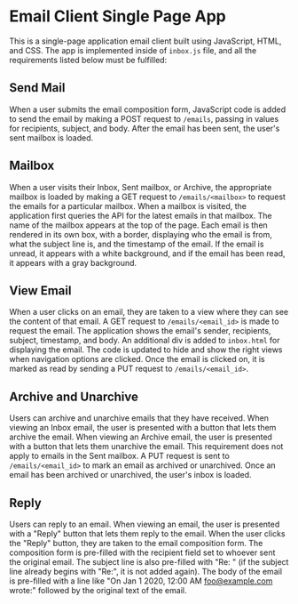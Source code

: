 # Email Client Single Page App

This is a single-page application email client built using JavaScript, HTML, and CSS. The app is implemented inside of `inbox.js` file, and all the requirements listed below must be fulfilled:

## Send Mail
When a user submits the email composition form, JavaScript code is added to send the email by making a POST request to `/emails`, passing in values for recipients, subject, and body. After the email has been sent, the user's sent mailbox is loaded.

## Mailbox
When a user visits their Inbox, Sent mailbox, or Archive, the appropriate mailbox is loaded by making a GET request to `/emails/<mailbox>` to request the emails for a particular mailbox. When a mailbox is visited, the application first queries the API for the latest emails in that mailbox. The name of the mailbox appears at the top of the page. Each email is then rendered in its own box, with a border, displaying who the email is from, what the subject line is, and the timestamp of the email. If the email is unread, it appears with a white background, and if the email has been read, it appears with a gray background.

## View Email
When a user clicks on an email, they are taken to a view where they can see the content of that email. A GET request to `/emails/<email_id>` is made to request the email. The application shows the email's sender, recipients, subject, timestamp, and body. An additional div is added to `inbox.html` for displaying the email. The code is updated to hide and show the right views when navigation options are clicked. Once the email is clicked on, it is marked as read by sending a PUT request to `/emails/<email_id>`.

## Archive and Unarchive
Users can archive and unarchive emails that they have received. When viewing an Inbox email, the user is presented with a button that lets them archive the email. When viewing an Archive email, the user is presented with a button that lets them unarchive the email. This requirement does not apply to emails in the Sent mailbox. A PUT request is sent to `/emails/<email_id>` to mark an email as archived or unarchived. Once an email has been archived or unarchived, the user's inbox is loaded.

## Reply
Users can reply to an email. When viewing an email, the user is presented with a "Reply" button that lets them reply to the email. When the user clicks the "Reply" button, they are taken to the email composition form. The composition form is pre-filled with the recipient field set to whoever sent the original email. The subject line is also pre-filled with "Re: <original subject>" (if the subject line already begins with "Re:", it is not added again). The body of the email is pre-filled with a line like "On Jan 1 2020, 12:00 AM foo@example.com wrote:" followed by the original text of the email.
